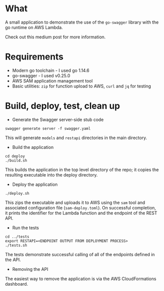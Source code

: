 # What

A small application to demonstrate the use of the `go-swagger` library with the
go runtime on AWS Lambda.

Check out this medium post for more information.

# Requirements

- Modern go toolchain - I used go 1.14.6
- go-swagger - I used v0.25.0
- AWS SAM application management tool
- Basic utilities: `zip` for function upload to AWS, `curl` and `jq` for testing

# Build, deploy, test, clean up

- Generate the Swagger server-side stub code

```
swagger generate server -f swagger.yaml
```

This will generate `models` and `restapi` directories in the main directory.

- Build the application

```
cd deploy
./build.sh
```

This builds the application in the top level directory of the repo; it copies
the resulting executable into the deploy directory.

- Deploy the application

```
./deploy.sh
```

This zips the executable and uploads it to AWS using the `sam` tool and
associated configuration file (`sam-deploy.toml`). On successful completion, it
prints the identifier for the Lambda function and the endpoint of the REST API.

- Run the tests

```
cd ../tests
export RESTAPI=<ENDPOINT OUTPUT FROM DEPLOYMENT PROCESS>
./tests.sh
```

The tests demonstrate successful calling of all of the endpoints defined in the
API.

- Removing the API

The easiest way to remove the application is via the AWS CloudFormations
dashboard.


